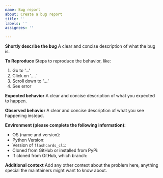 ```yaml
---
name: Bug report
about: Create a bug report
title: ''
labels: ''
assignees: ''

---
```


**Shortly describe the bug**
A clear and concise description of what the bug is.

**To Reproduce**
Steps to reproduce the behavior, like:
1. Go to '...'
2. Click on '....'
3. Scroll down to '....'
4. See error

**Expected behavior**
A clear and concise description of what you expected to happen.

**Observed behavior**
A clear and concise description of what you see happening instead.

**Environment (please complete the following information):**
 - OS (name and version): 
 - Python Version:
 - Version of `flashcards_cli`:
 - Cloned from GitHub or installed from PyPi:
 - If cloned from GitHub, which branch:

**Additional context**
Add any other context about the problem here, anything special the maintainers might want to know about.

